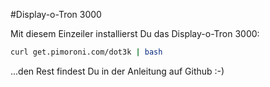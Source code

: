<!--
---
name: Display-o-Tron 3000
description: Ein 3-zeiliges LCD mit RGB Hintergrundbeleuchtung und Joystick
pincount: 26
pin:
  '3':
    mode: i2c
  '5':
    mode: i2c
  '7':
    name: Joystick Taste
    mode: input
    active: low
  '11':
    name: Joystick links
    mode: input
    active: low
  '13':
    name: Joystick oben
    mode: input
    active: low
  '15':
    name: Joystick rechts
    mode: input
    active: low
  '19':
    mode: spi
  '21':
    name: Joystick unten
    mode: input
    active: low
  '22':
    name: LCD CMD/DATA
    mode: output
    active: high
  '23':
    mode: spi
-->
#Display-o-Tron 3000

Mit diesem Einzeiler installierst Du das Display-o-Tron 3000:

```bash
curl get.pimoroni.com/dot3k | bash
```

...den Rest findest Du in der Anleitung auf Github :-)
